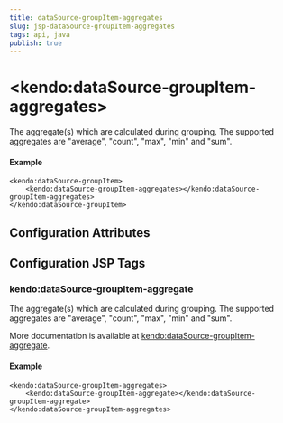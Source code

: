 ```yaml
---
title: dataSource-groupItem-aggregates
slug: jsp-dataSource-groupItem-aggregates
tags: api, java
publish: true
---
```


# \<kendo:dataSource-groupItem-aggregates\>

The aggregate(s) which are calculated during grouping. The supported aggregates are "average", "count", "max", "min" and "sum".

#### Example
    <kendo:dataSource-groupItem>
        <kendo:dataSource-groupItem-aggregates></kendo:dataSource-groupItem-aggregates>
    </kendo:dataSource-groupItem>

## Configuration Attributes


##  Configuration JSP Tags

### kendo:dataSource-groupItem-aggregate

The aggregate(s) which are calculated during grouping. The supported aggregates are "average", "count", "max", "min" and "sum".

More documentation is available at [kendo:dataSource-groupItem-aggregate](datasource/groupitem-aggregate).

#### Example

    <kendo:dataSource-groupItem-aggregates>
        <kendo:dataSource-groupItem-aggregate></kendo:dataSource-groupItem-aggregate>
    </kendo:dataSource-groupItem-aggregates>

 
